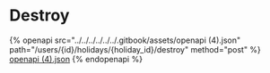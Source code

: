 # Destroy

{% openapi src="../../../../../../.gitbook/assets/openapi (4).json" path="/users/{id}/holidays/{holiday_id}/destroy" method="post" %}
[openapi (4).json](<../../../../../../.gitbook/assets/openapi (4).json>)
{% endopenapi %}
